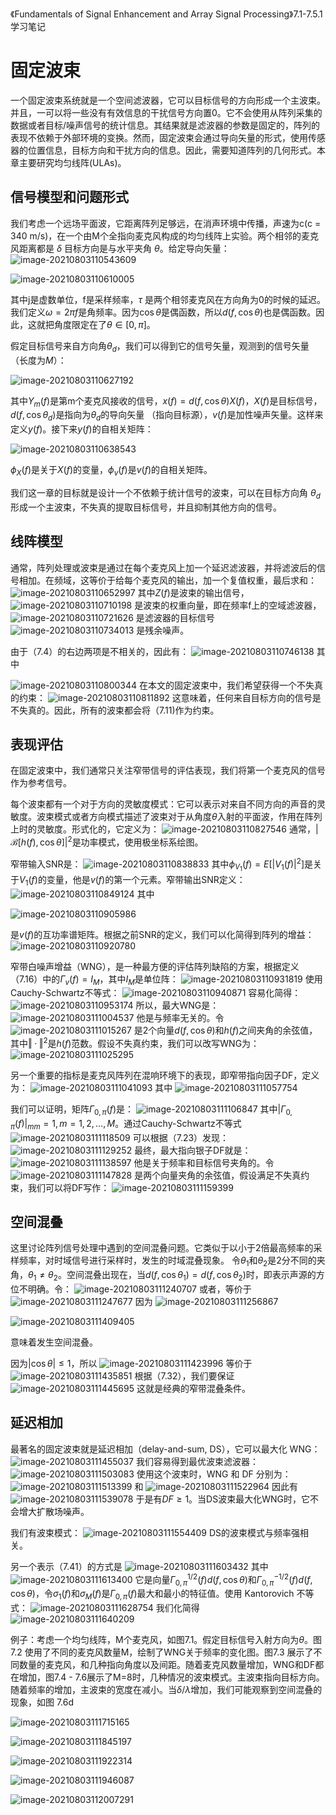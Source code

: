 



《Fundamentals of Signal Enhancement and Array Signal Processing》7.1-7.5.1学习笔记

# 固定波束

一个固定波束系统就是一个空间滤波器，它可以目标信号的方向形成一个主波束。并且，一可以将一些没有有效信息的干扰信号方向置0。它不会使用从阵列采集的数据或者目标/噪声信号的统计信息。其结果就是滤波器的参数是固定的，阵列的表现不依赖于外部环境的变换。然而，固定波束会通过导向矢量的形式，使用传感器的位置信息，目标方向和干扰方向的信息。因此，需要知道阵列的几何形式。本章主要研究均匀线阵(ULAs)。


## 信号模型和问题形式

我们考虑一个远场平面波，它距离阵列足够远，在消声环境中传播，声速为c(c = 340 m/s)，在一个由M个全指向麦克风构成的均匀线阵上实验。两个相邻的麦克风距离都是 $\delta$ 目标方向是与水平夹角 $\theta$​​。给定导向矢量：
![image-20210803110543609](C:\Users\YanSongWang\AppData\Roaming\Typora\typora-user-images\image-20210803110543609.png)


![image-20210803110610005](C:\Users\YanSongWang\AppData\Roaming\Typora\typora-user-images\image-20210803110610005.png)

其中j是虚数单位，f是采样频率，$\tau$ 是两个相邻麦克风在方向角为0的时候的延迟。我们定义$\omega = 2 \pi f$是角频率。因为$\cos \theta$是偶函数，所以$d(f,\cos\theta)$也是偶函数。因此，这就把角度限定在了$\theta \in [0,\pi]$。

假定目标信号来自方向角$\theta_d$，我们可以得到它的信号矢量，观测到的信号矢量（长度为$M$）：


![image-20210803110627192](C:\Users\YanSongWang\AppData\Roaming\Typora\typora-user-images\image-20210803110627192.png)

其中$Y_m(f)$是第m个麦克风接收的信号，$x(f) = d(f,\cos\theta)X(f)$，$X(f)$是目标信号，$d(f,\cos\theta_d)$是指向为$\theta_d$的导向矢量 （指向目标源），$v(f)$是加性噪声矢量。这样来定义$y(f)$。接下来$y(f)$的自相关矩阵：


![image-20210803110638543](C:\Users\YanSongWang\AppData\Roaming\Typora\typora-user-images\image-20210803110638543.png)

$\phi_X(f)$是关于$X(f)$的变量，$\phi_v(f)$是$v(f)$的自相关矩阵。

我们这一章的目标就是设计一个不依赖于统计信号的波束，可以在目标方向角 $\theta_d$ 形成一个主波束，不失真的提取目标信号，并且抑制其他方向的信号。

## 线阵模型

通常，阵列处理或波束是通过在每个麦克风上加一个延迟滤波器，并将滤波后的信号相加。在频域，这等价于给每个麦克风的输出，加一个复值权重，最后求和：
![image-20210803110652997](C:\Users\YanSongWang\AppData\Roaming\Typora\typora-user-images\image-20210803110652997.png)
其中$Z(f)$是波束的输出信号，
 ![image-20210803110710198](C:\Users\YanSongWang\AppData\Roaming\Typora\typora-user-images\image-20210803110710198.png)
是波束的权重向量，即在频率f上的空域滤波器，
![image-20210803110721626](C:\Users\YanSongWang\AppData\Roaming\Typora\typora-user-images\image-20210803110721626.png)
是滤波器的目标信号
![image-20210803110734013](C:\Users\YanSongWang\AppData\Roaming\Typora\typora-user-images\image-20210803110734013.png)
是残余噪声。

由于（7.4）的右边两项是不相关的，因此有：
![image-20210803110746138](C:\Users\YanSongWang\AppData\Roaming\Typora\typora-user-images\image-20210803110746138.png)
其中


![image-20210803110800344](C:\Users\YanSongWang\AppData\Roaming\Typora\typora-user-images\image-20210803110800344.png)
在本文的固定波束中，我们希望获得一个不失真的约束：
![image-20210803110811892](C:\Users\YanSongWang\AppData\Roaming\Typora\typora-user-images\image-20210803110811892.png)
这意味着，任何来自目标方向的信号是不失真的。因此，所有的波束都会将（7.11)作为约束。

## 表现评估

在固定波束中，我们通常只关注窄带信号的评估表现，我们将第一个麦克风的信号作为参考信号。

每个波束都有一个对于方向的灵敏度模式：它可以表示对来自不同方向的声音的灵敏度。波束模式或者方向模式描述了波束对于从角度$\theta$入射的平面波，作用在阵列上时的灵敏度。形式化的，它定义为：
![image-20210803110827546](C:\Users\YanSongWang\AppData\Roaming\Typora\typora-user-images\image-20210803110827546.png)
通常，$|\mathcal{B}[h(f),\cos\theta]|^2$是功率模式，使用极坐标系绘图。

窄带输入SNR是：
![image-20210803110838833](C:\Users\YanSongWang\AppData\Roaming\Typora\typora-user-images\image-20210803110838833.png)
其中$\phi_{V_1}(f) = E[|V_1(f)|^2]$是关于$V_1(f)$的变量，他是$v(f)$的第一个元素。窄带输出SNR定义：
![image-20210803110849124](C:\Users\YanSongWang\AppData\Roaming\Typora\typora-user-images\image-20210803110849124.png)
其中

![image-20210803110905986](C:\Users\YanSongWang\AppData\Roaming\Typora\typora-user-images\image-20210803110905986.png)

是$v(f)$的互功率谱矩阵。根据之前SNR的定义，我们可以化简得到阵列的增益：
![image-20210803110920780](C:\Users\YanSongWang\AppData\Roaming\Typora\typora-user-images\image-20210803110920780.png)

窄带白噪声增益（WNG），是一种最方便的评估阵列缺陷的方案，根据定义（7.16）中的$\Gamma_v(f) = I_M$，其中$I_M$是单位阵：
![image-20210803110931819](C:\Users\YanSongWang\AppData\Roaming\Typora\typora-user-images\image-20210803110931819.png)
使用Cauchy-Schwartz不等式：
![image-20210803110940871](C:\Users\YanSongWang\AppData\Roaming\Typora\typora-user-images\image-20210803110940871.png)
容易化简得：
![image-20210803110953174](C:\Users\YanSongWang\AppData\Roaming\Typora\typora-user-images\image-20210803110953174.png)
所以，最大WNG是：
![image-20210803111004537](C:\Users\YanSongWang\AppData\Roaming\Typora\typora-user-images\image-20210803111004537.png)
他是与频率无关的。令
![image-20210803111015267](C:\Users\YanSongWang\AppData\Roaming\Typora\typora-user-images\image-20210803111015267.png)
是2个向量$d(f,\cos\theta)$和$h(f)$之间夹角的余弦值，其中$\Vert·\Vert^2$是$h(f)$​范数。假设不失真约束，我们可以改写WNG为：
![image-20210803111025295](C:\Users\YanSongWang\AppData\Roaming\Typora\typora-user-images\image-20210803111025295.png)

另一个重要的指标是麦克风阵列在混响环境下的表现，即窄带指向因子DF，定义为：
![image-20210803111041093](C:\Users\YanSongWang\AppData\Roaming\Typora\typora-user-images\image-20210803111041093.png)
其中
![image-20210803111057754](C:\Users\YanSongWang\AppData\Roaming\Typora\typora-user-images\image-20210803111057754.png)

我们可以证明，矩阵$\Gamma_{0,\pi}(f)$是：
![image-20210803111106847](C:\Users\YanSongWang\AppData\Roaming\Typora\typora-user-images\image-20210803111106847.png)
其中$|\Gamma_{0,\pi}(f)|_{mm} = 1, m = 1,2, \dots, M$。通过Cauchy-Schwartz不等式
![image-20210803111118509](C:\Users\YanSongWang\AppData\Roaming\Typora\typora-user-images\image-20210803111118509.png)
可以根据（7.23）发现：
![image-20210803111129252](C:\Users\YanSongWang\AppData\Roaming\Typora\typora-user-images\image-20210803111129252.png)
最终，最大指向银子DF就是：
![image-20210803111138597](C:\Users\YanSongWang\AppData\Roaming\Typora\typora-user-images\image-20210803111138597.png)
他是关于频率和目标信号夹角的。令
![image-20210803111147828](C:\Users\YanSongWang\AppData\Roaming\Typora\typora-user-images\image-20210803111147828.png)
是两个向量夹角的余弦值，假设满足不失真约束，我们可以将DF写作：
![image-20210803111159399](C:\Users\YanSongWang\AppData\Roaming\Typora\typora-user-images\image-20210803111159399.png)

## 空间混叠

这里讨论阵列信号处理中遇到的空间混叠问题。它类似于以小于2倍最高频率的采样频率，对时域信号进行采样时，发生的时域混叠现象。
令$\theta_1$​和$\theta_2$​是2分不同的夹角，$\theta_1 \neq \theta_2$​。空间混叠出现在，当$d(f,\cos \theta_1) = d(f, \cos \theta_2)$​​时，即表示声源的方位不明确。令：
![image-20210803111240707](C:\Users\YanSongWang\AppData\Roaming\Typora\typora-user-images\image-20210803111240707.png)
或者，等价于
![image-20210803111247677](C:\Users\YanSongWang\AppData\Roaming\Typora\typora-user-images\image-20210803111247677.png)
因为
![image-20210803111256867](C:\Users\YanSongWang\AppData\Roaming\Typora\typora-user-images\image-20210803111256867.png)

![image-20210803111409405](C:\Users\YanSongWang\AppData\Roaming\Typora\typora-user-images\image-20210803111409405.png)

意味着发生空间混叠。

因为$|\cos\theta| \le 1$，所以
![image-20210803111423996](C:\Users\YanSongWang\AppData\Roaming\Typora\typora-user-images\image-20210803111423996.png)
等价于
![image-20210803111435851](C:\Users\YanSongWang\AppData\Roaming\Typora\typora-user-images\image-20210803111435851.png)
根据（7.32），我们要保证
![image-20210803111445695](C:\Users\YanSongWang\AppData\Roaming\Typora\typora-user-images\image-20210803111445695.png)
这就是经典的窄带混叠条件。

## 延迟相加

最著名的固定波束就是延迟相加（delay-and-sum, DS），它可以最大化 WNG：
![image-20210803111455037](C:\Users\YanSongWang\AppData\Roaming\Typora\typora-user-images\image-20210803111455037.png)
我们容易得到最优波束滤波器：
![image-20210803111503083](C:\Users\YanSongWang\AppData\Roaming\Typora\typora-user-images\image-20210803111503083.png)
使用这个波束时，WNG 和 DF 分别为：
![image-20210803111513399](C:\Users\YanSongWang\AppData\Roaming\Typora\typora-user-images\image-20210803111513399.png)
和
![image-20210803111522964](C:\Users\YanSongWang\AppData\Roaming\Typora\typora-user-images\image-20210803111522964.png)
因此有
![image-20210803111539078](C:\Users\YanSongWang\AppData\Roaming\Typora\typora-user-images\image-20210803111539078.png)
于是有$DF \ge 1$​。当DS波束最大化WNG时，它不会增大扩散场噪声。

我们有波束模式：
![image-20210803111554409](C:\Users\YanSongWang\AppData\Roaming\Typora\typora-user-images\image-20210803111554409.png)
DS的波束模式与频率强相关。

另一个表示（7.41）的方式是
![image-20210803111603432](C:\Users\YanSongWang\AppData\Roaming\Typora\typora-user-images\image-20210803111603432.png)
其中
![image-20210803111613400](C:\Users\YanSongWang\AppData\Roaming\Typora\typora-user-images\image-20210803111613400.png)
它是向量$\Gamma_{0,\pi}^{1/2}(f)d(f,\cos\theta)$和$\Gamma_{0,\pi}^{-1/2}(f)d(f,\cos\theta)$，令$\sigma_1(f)$和$\sigma_M(f)$是$\Gamma_{0,\pi}(f)$​最大和最小的特征值。使用 Kantorovich 不等式：
![image-20210803111628754](C:\Users\YanSongWang\AppData\Roaming\Typora\typora-user-images\image-20210803111628754.png)
我们化简得
![image-20210803111640209](C:\Users\YanSongWang\AppData\Roaming\Typora\typora-user-images\image-20210803111640209.png)

例子：考虑一个均匀线阵，M个麦克风，如图7.1。假定目标信号入射方向为$\theta$。图7.2 使用了不同的麦克风数量M，绘制了WNG关于频率的变化图。图7.3 展示了不同数量的麦克风，和几种指向角度以及间距。随着麦克风数量增加，WNG和DF都在增加，图7.4 - 7.6展示了M=8时，几种情况的波束模式。主波束指向目标方向。随着频率的增加，主波束的宽度在减小。当$\delta / \lambda$增加，我们可能观察到空间混叠的现象，如图 7.6d

![image-20210803111715165](C:\Users\YanSongWang\AppData\Roaming\Typora\typora-user-images\image-20210803111715165.png)

![image-20210803111845197](C:\Users\YanSongWang\AppData\Roaming\Typora\typora-user-images\image-20210803111845197.png)

![image-20210803111922314](C:\Users\YanSongWang\AppData\Roaming\Typora\typora-user-images\image-20210803111922314.png)

![image-20210803111946087](C:\Users\YanSongWang\AppData\Roaming\Typora\typora-user-images\image-20210803111946087.png)

![image-20210803112007291](C:\Users\YanSongWang\AppData\Roaming\Typora\typora-user-images\image-20210803112007291.png)

